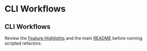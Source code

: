 # CLI Workflows

## CLI Workflows

Review the [Feature Highlights](../feature.md#highlights) and the main [README](../../README.md#complex-refactor-fixture) before running scripted refactors.
